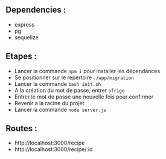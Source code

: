 ## Dependencies :
- express
- pg
- sequelize

## Etapes :
- Lancer la commande ```npm i``` pour installer les dépendances
- Se positionner sur le repertoire ```./app/migration```
- Lancer la commande ```bash init.sh```
- A la création du mot de passe, entrer ```ofrigo``` 
- Entrer le mot de passe une nouvelle fois pour confirmer
- Revenir a la racine du projet
- Lancer la commande ```node server.js```

## Routes :

- http://localhost:3000/recipe
- http://localhost:3000/recipe/:id